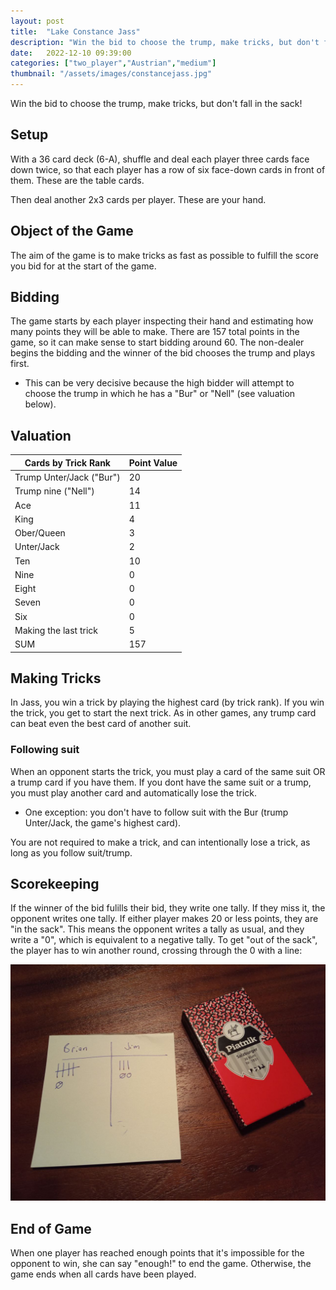 ```yaml
---
layout: post
title:  "Lake Constance Jass"
description: "Win the bid to choose the trump, make tricks, but don't fall in the sack!"
date:   2022-12-10 09:39:00
categories: ["two_player","Austrian","medium"]
thumbnail: "/assets/images/constancejass.jpg"
---
```


Win the bid to choose the trump, make tricks, but don't fall in the sack!

## Setup
With a 36 card deck (6-A), shuffle and deal each player three cards face down twice, so that each player has a row of six face-down cards in front of them. These are the table cards.

Then deal another 2x3 cards per player. These are your hand. 

## Object of the Game
The aim of the game is to make tricks as fast as possible to fulfill the score you bid for at the start of the game.

## Bidding
The game starts by each player inspecting their hand and estimating how many points they will be able to make. There are 157 total points in the game, so it can make sense to start bidding around 60. The non-dealer begins the bidding and the winner of the bid chooses the trump and plays first. 
- This can be very decisive because the high bidder will attempt to choose the trump in which he has a "Bur" or "Nell" (see valuation below).

## Valuation  

| Cards by Trick Rank      | Point Value |
| ------------------------ | ----------- |
| Trump Unter/Jack ("Bur") | 20          |
| Trump nine ("Nell")      | 14          |
| Ace                      | 11          |
| King                     | 4           |
| Ober/Queen               | 3           |
| Unter/Jack               | 2           |
| Ten                      | 10          |
| Nine                     | 0           |
| Eight                    | 0           |
| Seven                    | 0           |
| Six                      | 0           |
| Making the last trick    | 5           |
| SUM                      | 157         |

## Making Tricks
In Jass, you win a trick by playing the highest card (by trick rank). If you win the trick, you get to start the next trick. As in other games, any trump card can beat even the best card of another suit.

### Following suit
When an opponent starts the trick, you must play a card of the same suit OR a trump card if you have them. If you dont have the same suit or a trump, you must play another card and automatically lose the trick.
- One exception: you don't have to follow suit with the Bur (trump Unter/Jack, the game's highest card).

You are not required to make a trick, and can intentionally lose a trick, as long as you follow suit/trump.  

## Scorekeeping
If the winner of the bid fulills their bid, they write one tally. If they miss it, the opponent writes one tally. If either player makes 20 or less points, they are "in the sack". This means the opponent writes a tally as usual, and they write a "0", which is equivalent to a negative tally. To get "out of the sack", the player has to win another round, crossing through the 0 with a line:

![](../../assets/images/sack_strich.jpg)

## End of Game
When one player has reached enough points that it's impossible for the opponent to win, she can say "enough!" to end the game. Otherwise, the game ends when all cards have been played.